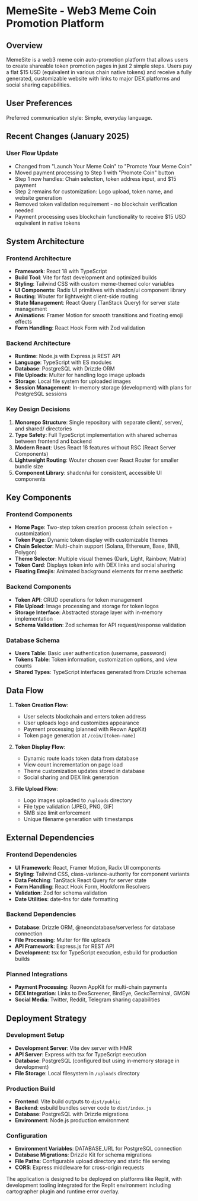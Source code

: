 # MemeSite - Web3 Meme Coin Promotion Platform

## Overview

MemeSite is a web3 meme coin auto-promotion platform that allows users to create shareable token promotion pages in just 2 simple steps. Users pay a flat $15 USD (equivalent in various chain native tokens) and receive a fully generated, customizable website with links to major DEX platforms and social sharing capabilities.

## User Preferences

Preferred communication style: Simple, everyday language.

## Recent Changes (January 2025)

### User Flow Update
- Changed from "Launch Your Meme Coin" to "Promote Your Meme Coin" 
- Moved payment processing to Step 1 with "Promote Coin" button
- Step 1 now handles: Chain selection, token address input, and $15 payment
- Step 2 remains for customization: Logo upload, token name, and website generation
- Removed token validation requirement - no blockchain verification needed
- Payment processing uses blockchain functionality to receive $15 USD equivalent in native tokens

## System Architecture

### Frontend Architecture
- **Framework**: React 18 with TypeScript
- **Build Tool**: Vite for fast development and optimized builds
- **Styling**: Tailwind CSS with custom meme-themed color variables
- **UI Components**: Radix UI primitives with shadcn/ui component library
- **Routing**: Wouter for lightweight client-side routing
- **State Management**: React Query (TanStack Query) for server state management
- **Animations**: Framer Motion for smooth transitions and floating emoji effects
- **Form Handling**: React Hook Form with Zod validation

### Backend Architecture
- **Runtime**: Node.js with Express.js REST API
- **Language**: TypeScript with ES modules
- **Database**: PostgreSQL with Drizzle ORM
- **File Uploads**: Multer for handling logo image uploads
- **Storage**: Local file system for uploaded images
- **Session Management**: In-memory storage (development) with plans for PostgreSQL sessions

### Key Design Decisions
1. **Monorepo Structure**: Single repository with separate client/, server/, and shared/ directories
2. **Type Safety**: Full TypeScript implementation with shared schemas between frontend and backend
3. **Modern React**: Uses React 18 features without RSC (React Server Components)
4. **Lightweight Routing**: Wouter chosen over React Router for smaller bundle size
5. **Component Library**: shadcn/ui for consistent, accessible UI components

## Key Components

### Frontend Components
- **Home Page**: Two-step token creation process (chain selection + customization)
- **Token Page**: Dynamic token display with customizable themes
- **Chain Selector**: Multi-chain support (Solana, Ethereum, Base, BNB, Polygon)
- **Theme Selector**: Multiple visual themes (Dark, Light, Rainbow, Matrix)
- **Token Card**: Displays token info with DEX links and social sharing
- **Floating Emojis**: Animated background elements for meme aesthetic

### Backend Components
- **Token API**: CRUD operations for token management
- **File Upload**: Image processing and storage for token logos
- **Storage Interface**: Abstracted storage layer with in-memory implementation
- **Schema Validation**: Zod schemas for API request/response validation

### Database Schema
- **Users Table**: Basic user authentication (username, password)
- **Tokens Table**: Token information, customization options, and view counts
- **Shared Types**: TypeScript interfaces generated from Drizzle schemas

## Data Flow

1. **Token Creation Flow**:
   - User selects blockchain and enters token address
   - User uploads logo and customizes appearance
   - Payment processing (planned with Reown AppKit)
   - Token page generation at `/coin/[token-name]`

2. **Token Display Flow**:
   - Dynamic route loads token data from database
   - View count incrementation on page load
   - Theme customization updates stored in database
   - Social sharing and DEX link generation

3. **File Upload Flow**:
   - Logo images uploaded to `/uploads` directory
   - File type validation (JPEG, PNG, GIF)
   - 5MB size limit enforcement
   - Unique filename generation with timestamps

## External Dependencies

### Frontend Dependencies
- **UI Framework**: React, Framer Motion, Radix UI components
- **Styling**: Tailwind CSS, class-variance-authority for component variants
- **Data Fetching**: TanStack React Query for server state
- **Form Handling**: React Hook Form, Hookform Resolvers
- **Validation**: Zod for schema validation
- **Date Utilities**: date-fns for date formatting

### Backend Dependencies
- **Database**: Drizzle ORM, @neondatabase/serverless for database connection
- **File Processing**: Multer for file uploads
- **API Framework**: Express.js for REST API
- **Development**: tsx for TypeScript execution, esbuild for production builds

### Planned Integrations
- **Payment Processing**: Reown AppKit for multi-chain payments
- **DEX Integration**: Links to DexScreener, BirdEye, GeckoTerminal, GMGN
- **Social Media**: Twitter, Reddit, Telegram sharing capabilities

## Deployment Strategy

### Development Setup
- **Development Server**: Vite dev server with HMR
- **API Server**: Express with tsx for TypeScript execution
- **Database**: PostgreSQL (configured but using in-memory storage in development)
- **File Storage**: Local filesystem in `/uploads` directory

### Production Build
- **Frontend**: Vite build outputs to `dist/public`
- **Backend**: esbuild bundles server code to `dist/index.js`
- **Database**: PostgreSQL with Drizzle migrations
- **Environment**: Node.js production environment

### Configuration
- **Environment Variables**: DATABASE_URL for PostgreSQL connection
- **Database Migrations**: Drizzle Kit for schema migrations
- **File Paths**: Configurable upload directory and static file serving
- **CORS**: Express middleware for cross-origin requests

The application is designed to be deployed on platforms like Replit, with development tooling integrated for the Replit environment including cartographer plugin and runtime error overlay.
